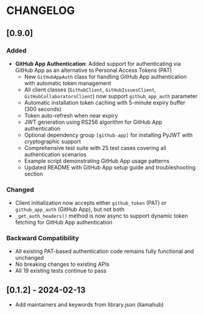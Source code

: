# CHANGELOG

## [0.9.0]

### Added

- **GitHub App Authentication**: Added support for authenticating via GitHub App as an alternative to Personal Access Tokens (PAT)
  - New `GitHubAppAuth` class for handling GitHub App authentication with automatic token management
  - All client classes (`GithubClient`, `GitHubIssuesClient`, `GitHubCollaboratorsClient`) now support `github_app_auth` parameter
  - Automatic installation token caching with 5-minute expiry buffer (300 seconds)
  - Token auto-refresh when near expiry
  - JWT generation using RS256 algorithm for GitHub App authentication
  - Optional dependency group `[github-app]` for installing PyJWT with cryptographic support
  - Comprehensive test suite with 25 test cases covering all authentication scenarios
  - Example script demonstrating GitHub App usage patterns
  - Updated README with GitHub App setup guide and troubleshooting section

### Changed

- Client initialization now accepts either `github_token` (PAT) or `github_app_auth` (GitHub App), but not both
- `_get_auth_headers()` method is now async to support dynamic token fetching for GitHub App authentication

### Backward Compatibility

- All existing PAT-based authentication code remains fully functional and unchanged
- No breaking changes to existing APIs
- All 19 existing tests continue to pass

## [0.1.2] - 2024-02-13

- Add maintainers and keywords from library.json (llamahub)
